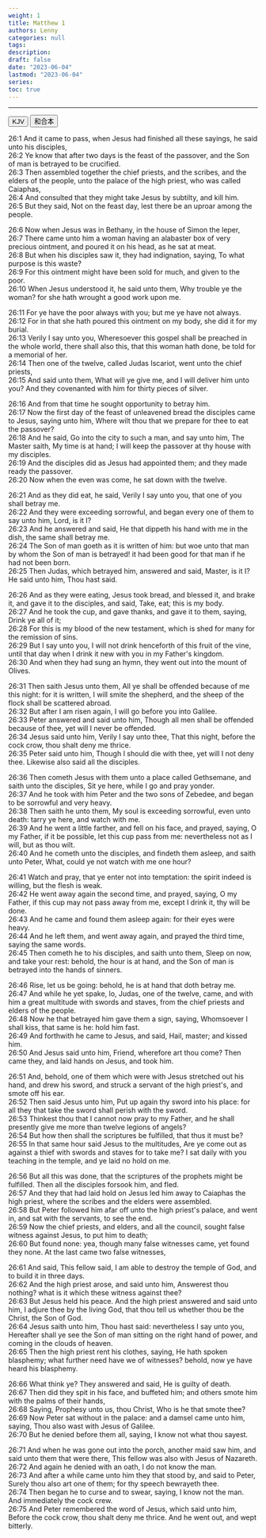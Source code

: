```yaml
---
weight: 1
title: Matthew 1
authors: Lenny
categories: null
tags: 
description: 
draft: false
date: "2023-06-04"
lastmod: "2023-06-04"
series:
toc: true
---
```



<!--more-->
---

<!-- Tab links -->

<div class="tab">
  <button class="tablinks active" onclick="tablabel(event, 'english')">KJV</button>
  <button class="tablinks" onclick="tablabel(event, 'chinese')">和合本</button>
</div>

<!-- Tab content -->
<div id="english" class="tabcontent" style="display:block">

26:1 And it came to pass, when Jesus had finished all these sayings, he said unto his disciples,  
26:2 Ye know that after two days is the feast of the passover, and the Son of man is betrayed to be crucified.  
26:3 Then assembled together the chief priests, and the scribes, and the elders of the people, unto the palace of the high priest, who was called Caiaphas,  
26:4 And consulted that they might take Jesus by subtilty, and kill him.  
26:5 But they said, Not on the feast day, lest there be an uproar among the people.  

26:6 Now when Jesus was in Bethany, in the house of Simon the leper,  
26:7 There came unto him a woman having an alabaster box of very precious ointment, and poured it on his head, as he sat at meat.  
26:8 But when his disciples saw it, they had indignation, saying, To what purpose is this waste?  
26:9 For this ointment might have been sold for much, and given to the poor.  
26:10 When Jesus understood it, he said unto them, Why trouble ye the woman? for she hath wrought a good work upon me.  

26:11 For ye have the poor always with you; but me ye have not always.  
26:12 For in that she hath poured this ointment on my body, she did it for my burial.  
26:13 Verily I say unto you, Wheresoever this gospel shall be preached in the whole world, there shall also this, that this woman hath done, be told for a memorial of her.  
26:14 Then one of the twelve, called Judas Iscariot, went unto the chief priests,  
26:15 And said unto them, What will ye give me, and I will deliver him unto you? And they covenanted with him for thirty pieces of silver.  

26:16 And from that time he sought opportunity to betray him.  
26:17 Now the first day of the feast of unleavened bread the disciples came to Jesus, saying unto him, Where wilt thou that we prepare for thee to eat the passover?  
26:18 And he said, Go into the city to such a man, and say unto him, The Master saith, My time is at hand; I will keep the passover at thy house with my disciples.  
26:19 And the disciples did as Jesus had appointed them; and they made ready the passover.  
26:20 Now when the even was come, he sat down with the twelve.  

26:21 And as they did eat, he said, Verily I say unto you, that one of you shall betray me.  
26:22 And they were exceeding sorrowful, and began every one of them to say unto him, Lord, is it I?  
26:23 And he answered and said, He that dippeth his hand with me in the dish, the same shall betray me.  
26:24 The Son of man goeth as it is written of him: but woe unto that man by whom the Son of man is betrayed! it had been good for that man if he had not been born.  
26:25 Then Judas, which betrayed him, answered and said, Master, is it I? He said unto him, Thou hast said.  

26:26 And as they were eating, Jesus took bread, and blessed it, and brake it, and gave it to the disciples, and said, Take, eat; this is my body.  
26:27 And he took the cup, and gave thanks, and gave it to them, saying, Drink ye all of it;  
26:28 For this is my blood of the new testament, which is shed for many for the remission of sins.  
26:29 But I say unto you, I will not drink henceforth of this fruit of the vine, until that day when I drink it new with you in my Father's kingdom.  
26:30 And when they had sung an hymn, they went out into the mount of Olives.  

26:31 Then saith Jesus unto them, All ye shall be offended because of me this night: for it is written, I will smite the shepherd, and the sheep of the flock shall be scattered abroad.  
26:32 But after I am risen again, I will go before you into Galilee.  
26:33 Peter answered and said unto him, Though all men shall be offended because of thee, yet will I never be offended.  
26:34 Jesus said unto him, Verily I say unto thee, That this night, before the cock crow, thou shalt deny me thrice.  
26:35 Peter said unto him, Though I should die with thee, yet will I not deny thee. Likewise also said all the disciples.  

26:36 Then cometh Jesus with them unto a place called Gethsemane, and saith unto the disciples, Sit ye here, while I go and pray yonder.  
26:37 And he took with him Peter and the two sons of Zebedee, and began to be sorrowful and very heavy.  
26:38 Then saith he unto them, My soul is exceeding sorrowful, even unto death: tarry ye here, and watch with me.  
26:39 And he went a little farther, and fell on his face, and prayed, saying, O my Father, if it be possible, let this cup pass from me: nevertheless not as I will, but as thou wilt.  
26:40 And he cometh unto the disciples, and findeth them asleep, and saith unto Peter, What, could ye not watch with me one hour?  

26:41 Watch and pray, that ye enter not into temptation: the spirit indeed is willing, but the flesh is weak.  
26:42 He went away again the second time, and prayed, saying, O my Father, if this cup may not pass away from me, except I drink it, thy will be done.  
26:43 And he came and found them asleep again: for their eyes were heavy.  
26:44 And he left them, and went away again, and prayed the third time, saying the same words.  
26:45 Then cometh he to his disciples, and saith unto them, Sleep on now, and take your rest: behold, the hour is at hand, and the Son of man is betrayed into the hands of sinners.  

26:46 Rise, let us be going: behold, he is at hand that doth betray me.  
26:47 And while he yet spake, lo, Judas, one of the twelve, came, and with him a great multitude with swords and staves, from the chief priests and elders of the people.  
26:48 Now he that betrayed him gave them a sign, saying, Whomsoever I shall kiss, that same is he: hold him fast.  
26:49 And forthwith he came to Jesus, and said, Hail, master; and kissed him.  
26:50 And Jesus said unto him, Friend, wherefore art thou come? Then came they, and laid hands on Jesus, and took him.  

26:51 And, behold, one of them which were with Jesus stretched out his hand, and drew his sword, and struck a servant of the high priest's, and smote off his ear.  
26:52 Then said Jesus unto him, Put up again thy sword into his place: for all they that take the sword shall perish with the sword.  
26:53 Thinkest thou that I cannot now pray to my Father, and he shall presently give me more than twelve legions of angels?  
26:54 But how then shall the scriptures be fulfilled, that thus it must be?  
26:55 In that same hour said Jesus to the multitudes, Are ye come out as against a thief with swords and staves for to take me? I sat daily with you teaching in the temple, and ye laid no hold on me.  

26:56 But all this was done, that the scriptures of the prophets might be fulfilled. Then all the disciples forsook him, and fled.  
26:57 And they that had laid hold on Jesus led him away to Caiaphas the high priest, where the scribes and the elders were assembled.  
26:58 But Peter followed him afar off unto the high priest's palace, and went in, and sat with the servants, to see the end.  
26:59 Now the chief priests, and elders, and all the council, sought false witness against Jesus, to put him to death;  
26:60 But found none: yea, though many false witnesses came, yet found they none. At the last came two false witnesses,  

26:61 And said, This fellow said, I am able to destroy the temple of God, and to build it in three days.  
26:62 And the high priest arose, and said unto him, Answerest thou nothing? what is it which these witness against thee?  
26:63 But Jesus held his peace. And the high priest answered and said unto him, I adjure thee by the living God, that thou tell us whether thou be the Christ, the Son of God.  
26:64 Jesus saith unto him, Thou hast said: nevertheless I say unto you, Hereafter shall ye see the Son of man sitting on the right hand of power, and coming in the clouds of heaven.  
26:65 Then the high priest rent his clothes, saying, He hath spoken blasphemy; what further need have we of witnesses? behold, now ye have heard his blasphemy.  

26:66 What think ye? They answered and said, He is guilty of death.  
26:67 Then did they spit in his face, and buffeted him; and others smote him with the palms of their hands,  
26:68 Saying, Prophesy unto us, thou Christ, Who is he that smote thee?  
26:69 Now Peter sat without in the palace: and a damsel came unto him, saying, Thou also wast with Jesus of Galilee.  
26:70 But he denied before them all, saying, I know not what thou sayest.  

26:71 And when he was gone out into the porch, another maid saw him, and said unto them that were there, This fellow was also with Jesus of Nazareth.  
26:72 And again he denied with an oath, I do not know the man.  
26:73 And after a while came unto him they that stood by, and said to Peter, Surely thou also art one of them; for thy speech bewrayeth thee.  
26:74 Then began he to curse and to swear, saying, I know not the man. And immediately the cock crew.  
26:75 And Peter remembered the word of Jesus, which said unto him, Before the cock crow, thou shalt deny me thrice. And he went out, and wept bitterly.  

</div>


<div id="chinese" class="tabcontent">

</div>